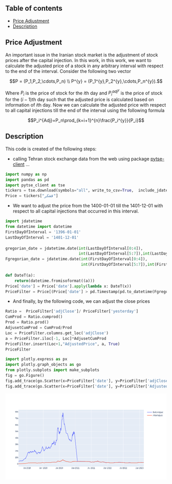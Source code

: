 
## Table of contents
* [Price Adjustment](#Price-Adjustment)
* [Description](#Description)

## Price Adjustment
 An important issue in the Iranian stock market is the adjustment of stock prices after the capital injection. In this work, in this work, we want to calculate the adjusted price of a stock in any arbitrary interval with respect to the end of the interval. Consider the following two vector
 ```math
 P = (P_1,P_2,\cdots,P_n) \\
 P^{y} = (P_1^{y},P_2^{y},\cdots,P_n^{y}).
 ```
 Where $P_i$ is the price of stock  for the $i$th day and $P_i^{adj^y}$ is the price of stock  for the ($i-1$)th day such that the adjusted price is calculated based on information of $i$th day. Now we can calculate the adjusted price with respect to all capital injections till the end of the interval using the following formula
 ```math
 P_i^{Adj}=P_n\prod_{k=i+1}^{n}\frac{P_i^{y}}{P_i}
 ```
## Description
This code is created of the following steps:
* calling Tehran stock exchange data from the web using package [pytse-client](https://pypi.org/project/pytse-client/) ...
```python
import numpy as np
import pandas as pd
import pytse_client as tse
tickers = tse.download(symbols="all", write_to_csv=True,  include_jdate=True)
Price = tickers["قشکر"]
```

* We want to adjust the price from the 1400-01-01 till the 1401-12-01 with respect to all capital injections that occurred in this interval.
```python
import jdatetime
from datetime import datetime
FirstDayOfInterval = '1396-01-01'
LastDayOfInterval = '1401-12-01'

gregorian_date = jdatetime.date(int(LastDayOfInterval[0:4]),
                                int(LastDayOfInterval[5:7]),int(LastDayOfInterval[8:10])).togregorian()
Fgregorian_date = jdatetime.date(int(FirstDayOfInterval[0:4]),
                                 int(FirstDayOfInterval[5:7]),int(FirstDayOfInterval[8:10])).togregorian()

def DateT(a):
    return(datetime.fromisoformat((a)))
Price['date'] = Price['date'].apply(lambda x: DateT(x))
PriceFilter = Price[(Price['date'] > pd.Timestamp(pd.to_datetime(Fgregorian_date))) & (Price['date'] < pd.Timestamp(pd.to_datetime(gregorian_date)))]
```
* And finally, by the following code, we can adjust the close prices
```python
Ratio =  PriceFilter['adjClose']/ PriceFilter['yesterday']
CumProd = Ratio.cumprod()
Prod = Ratio.prod()
AdjusetCumProd = CumProd/Prod
Loc = PriceFilter.columns.get_loc('adjClose')
a = PriceFilter.iloc[-1, Loc]*AdjusetCumProd
PriceFilter.insert(Loc+1,"AdjustedPrice", a, True)
PriceFilter

```
```python
import plotly.express as px 
import plotly.graph_objects as go
from plotly.subplots import make_subplots
fig = go.Figure()
fig.add_trace(go.Scatter(x=PriceFilter['date'], y=PriceFilter['adjClose'],name="BeforAdjust"))
fig.add_trace(go.Scatter(x=PriceFilter['date'], y=PriceFilter['AdjustedPrice'], name="AfterAdjust"))
```
![image info](./newplot.png)
	